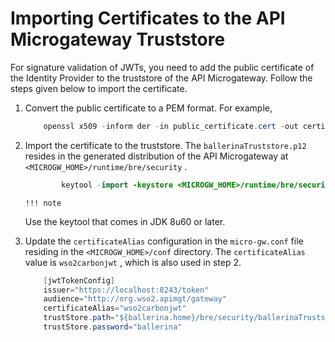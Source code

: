 # Importing Certificates to the API Microgateway Truststore

For signature validation of JWTs, you need to add the public certificate of the Identity Provider to the truststore of the API Microgateway. Follow the steps given below to import the certificate.

1.  Convert the public certificate to a PEM format. For example,

    ``` java
        openssl x509 -inform der -in public_certificate.cert -out certificate.pem
    ```

2.  Import the certificate to the truststore. The `ballerinaTruststore.p12` resides in the generated distribution of the API Microgateway at `<MICROGW_HOME>/runtime/bre/security` .

    ``` java
            keytool -import -keystore <MICROGW_HOME>/runtime/bre/security/ballerinaTruststore.p12 -alias wso2carbonjwt -file certificate.pem
    ```

        !!! note
    Use the keytool that comes in JDK 8u60 or later.


3.  Update the `certificateAlias` configuration in the `micro-gw.conf` file residing in the `<MICROGW_HOME>/conf` directory.
    The `certificateAlias` value is `wso2carbonjwt` , which is also used in step 2.

    ``` java
        [jwtTokenConfig]
        issuer="https://localhost:8243/token"
        audience="http://org.wso2.apimgt/gateway"
        certificateAlias="wso2carbonjwt"
        trustStore.path="${ballerina.home}/bre/security/ballerinaTruststore.p12"
        trustStore.password="ballerina"
    ```


